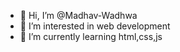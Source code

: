 - 👋 Hi, I’m @Madhav-Wadhwa
- 👀 I’m interested in web development
- 🌱 I’m currently learning html,css,js

<!---
Madhav-Wadhwa/Madhav-Wadhwa is a ✨ special ✨ repository because its `README.md` (this file) appears on your GitHub profile.
You can click the Preview link to take a look at your changes.
--->
